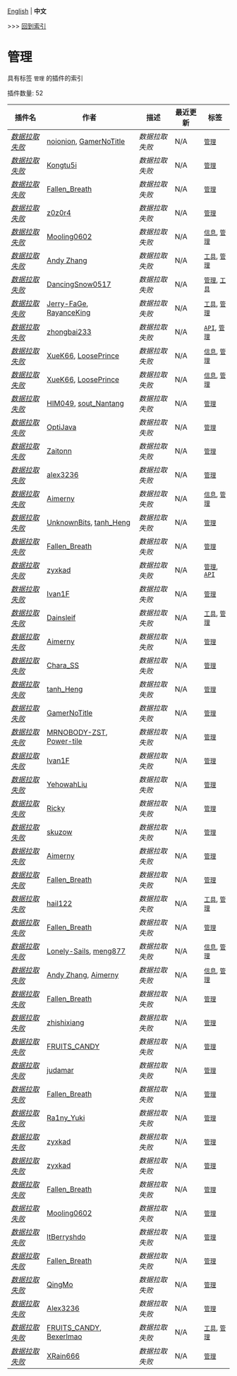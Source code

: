 [English](readme.md) | **中文**

\>\>\> [回到索引](/readme-zh_cn.md)

# 管理

具有标签 `管理` 的插件的索引

插件数量: 52

| 插件名 | 作者 | 描述 | 最近更新 | 标签 |
| --- | --- | --- | --- | --- |
| [*数据拉取失败*](/plugins/advanced_whitelist_r/readme-zh_cn.md) | [noionion](https://github.com/2X-ercha), [GamerNoTitle](https://github.com/GamerNoTitle) | *数据拉取失败* | N/A | [`管理`](/labels/management/readme-zh_cn.md) |
| [*数据拉取失败*](/plugins/auto_backup/readme-zh_cn.md) | [Kongtu5i](https://github.com/Kongtu5i) | *数据拉取失败* | N/A | [`管理`](/labels/management/readme-zh_cn.md) |
| [*数据拉取失败*](/plugins/auto_plugin_reloader/readme-zh_cn.md) | [Fallen_Breath](https://github.com/Fallen-Breath) | *数据拉取失败* | N/A | [`管理`](/labels/management/readme-zh_cn.md) |
| [*数据拉取失败*](/plugins/better_backup/readme-zh_cn.md) | [z0z0r4](https://github.com/z0z0r4) | *数据拉取失败* | N/A | [`管理`](/labels/management/readme-zh_cn.md) |
| [*数据拉取失败*](/plugins/bkchat_manager/readme-zh_cn.md) | [Mooling0602](https://github.com/Mooling0602) | *数据拉取失败* | N/A | [`信息`](/labels/information/readme-zh_cn.md), [`管理`](/labels/management/readme-zh_cn.md) |
| [*数据拉取失败*](/plugins/bot/readme-zh_cn.md) | [Andy Zhang](https://github.com/AnzhiZhang) | *数据拉取失败* | N/A | [`工具`](/labels/tool/readme-zh_cn.md), [`管理`](/labels/management/readme-zh_cn.md) |
| [*数据拉取失败*](/plugins/bot_plugin/readme-zh_cn.md) | [DancingSnow0517](https://github.com/DancingSnow0517) | *数据拉取失败* | N/A | [`管理`](/labels/management/readme-zh_cn.md), [`工具`](/labels/tool/readme-zh_cn.md) |
| [*数据拉取失败*](/plugins/botkikai/readme-zh_cn.md) | [Jerry-FaGe](https://github.com/Jerry-FaGe), [RayanceKing](https://github.com/RayanceKing) | *数据拉取失败* | N/A | [`工具`](/labels/tool/readme-zh_cn.md), [`管理`](/labels/management/readme-zh_cn.md) |
| [*数据拉取失败*](/plugins/connect_core/readme-zh_cn.md) | [zhongbai233](https://github.com/zhongbai2333) | *数据拉取失败* | N/A | [`API`](/labels/api/readme-zh_cn.md), [`管理`](/labels/management/readme-zh_cn.md) |
| [*数据拉取失败*](/plugins/gugubot/readme-zh_cn.md) | [XueK66](https://github.com/XueK66), [LoosePrince](https://github.com/LoosePrince) | *数据拉取失败* | N/A | [`信息`](/labels/information/readme-zh_cn.md), [`管理`](/labels/management/readme-zh_cn.md) |
| [*数据拉取失败*](/plugins/guguwebui/readme-zh_cn.md) | [XueK66](https://github.com/XueK66), [LoosePrince](https://github.com/LoosePrince) | *数据拉取失败* | N/A | [`信息`](/labels/information/readme-zh_cn.md), [`管理`](/labels/management/readme-zh_cn.md) |
| [*数据拉取失败*](/plugins/hibernate_r/readme-zh_cn.md) | [HIM049](https://github.com/HIM049), [sout_Nantang](https://github.com/sout233) | *数据拉取失败* | N/A | [`管理`](/labels/management/readme-zh_cn.md) |
| [*数据拉取失败*](/plugins/hooks/readme-zh_cn.md) | [OptiJava](https://github.com/OptiJava) | *数据拉取失败* | N/A | [`管理`](/labels/management/readme-zh_cn.md) |
| [*数据拉取失败*](/plugins/ipanel_mcdreforged/readme-zh_cn.md) | [Zaitonn](https://github.com/Zaitonn) | *数据拉取失败* | N/A | [`管理`](/labels/management/readme-zh_cn.md) |
| [*数据拉取失败*](/plugins/just_kill_it/readme-zh_cn.md) | [alex3236](https://github.com/alex3236) | *数据拉取失败* | N/A | [`管理`](/labels/management/readme-zh_cn.md) |
| [*数据拉取失败*](/plugins/kookin/readme-zh_cn.md) | [Aimerny](https://github.com/Aimerny) | *数据拉取失败* | N/A | [`信息`](/labels/information/readme-zh_cn.md), [`管理`](/labels/management/readme-zh_cn.md) |
| [*数据拉取失败*](/plugins/ledger_cleaner/readme-zh_cn.md) | [UnknownBits](https://github.com/UnknownBits), [tanh_Heng](https://github.com/tanhHeng) | *数据拉取失败* | N/A | [`管理`](/labels/management/readme-zh_cn.md) |
| [*数据拉取失败*](/plugins/lite_file_manager/readme-zh_cn.md) | [Fallen_Breath](https://github.com/Fallen-Breath) | *数据拉取失败* | N/A | [`管理`](/labels/management/readme-zh_cn.md) |
| [*数据拉取失败*](/plugins/loginproxy/readme-zh_cn.md) | [zyxkad](https://github.com/zyxkad) | *数据拉取失败* | N/A | [`管理`](/labels/management/readme-zh_cn.md), [`API`](/labels/api/readme-zh_cn.md) |
| [*数据拉取失败*](/plugins/mcdreforged_plugin_manager/readme-zh_cn.md) | [Ivan1F](https://github.com/Ivan-1F) | *数据拉取失败* | N/A | [`管理`](/labels/management/readme-zh_cn.md) |
| [*数据拉取失败*](/plugins/mcsm_controller/readme-zh_cn.md) | [Dainsleif](https://github.com/Dainsleif233) | *数据拉取失败* | N/A | [`工具`](/labels/tool/readme-zh_cn.md), [`管理`](/labels/management/readme-zh_cn.md) |
| [*数据拉取失败*](/plugins/mirror_archive_manager/readme-zh_cn.md) | [Aimerny](https://github.com/Aimerny) | *数据拉取失败* | N/A | [`管理`](/labels/management/readme-zh_cn.md) |
| [*数据拉取失败*](/plugins/mirror_control/readme-zh_cn.md) | [Chara_SS](https://github.com/charassss/) | *数据拉取失败* | N/A | [`管理`](/labels/management/readme-zh_cn.md) |
| [*数据拉取失败*](/plugins/mirror_mcsmcdr/readme-zh_cn.md) | [tanh_Heng](https://github.com/tanhHeng) | *数据拉取失败* | N/A | [`管理`](/labels/management/readme-zh_cn.md) |
| [*数据拉取失败*](/plugins/mirror_server_reforged/readme-zh_cn.md) | [GamerNoTitle](https://github.com/GamerNoTitle) | *数据拉取失败* | N/A | [`管理`](/labels/management/readme-zh_cn.md) |
| [*数据拉取失败*](/plugins/mirror_server_sync/readme-zh_cn.md) | [MRNOBODY-ZST](https://github.com/MRNOBODY-ZST), [Power-tile](https://github.com/Power-tile) | *数据拉取失败* | N/A | [`管理`](/labels/management/readme-zh_cn.md) |
| [*数据拉取失败*](/plugins/mirror_sync_reforged/readme-zh_cn.md) | [Ivan1F](https://github.com/Ivan-1F) | *数据拉取失败* | N/A | [`管理`](/labels/management/readme-zh_cn.md) |
| [*数据拉取失败*](/plugins/mount/readme-zh_cn.md) | [YehowahLiu](https://github.com/YehowahLiu) | *数据拉取失败* | N/A | [`管理`](/labels/management/readme-zh_cn.md) |
| [*数据拉取失败*](/plugins/multi_whitelist/readme-zh_cn.md) | [Ricky](https://github.com/R1ckyH) | *数据拉取失败* | N/A | [`管理`](/labels/management/readme-zh_cn.md) |
| [*数据拉取失败*](/plugins/offline_whitelist/readme-zh_cn.md) | [skuzow](https://github.com/skuzow) | *数据拉取失败* | N/A | [`管理`](/labels/management/readme-zh_cn.md) |
| [*数据拉取失败*](/plugins/offline_whitelist_reforged/readme-zh_cn.md) | [Aimerny](https://github.com/Aimerny) | *数据拉取失败* | N/A | [`管理`](/labels/management/readme-zh_cn.md) |
| [*数据拉取失败*](/plugins/permanent_backup/readme-zh_cn.md) | [Fallen_Breath](https://github.com/Fallen-Breath) | *数据拉取失败* | N/A | [`管理`](/labels/management/readme-zh_cn.md) |
| [*数据拉取失败*](/plugins/player_manager/readme-zh_cn.md) | [hail122](https://github.com/linstar-fxt) | *数据拉取失败* | N/A | [`工具`](/labels/tool/readme-zh_cn.md), [`管理`](/labels/management/readme-zh_cn.md) |
| [*数据拉取失败*](/plugins/prime_backup/readme-zh_cn.md) | [Fallen_Breath](https://github.com/Fallen-Breath) | *数据拉取失败* | N/A | [`管理`](/labels/management/readme-zh_cn.md) |
| [*数据拉取失败*](/plugins/qq_bot/readme-zh_cn.md) | [Lonely-Sails](https://github.com/Lonely-Sails), [meng877](https://github.com/meng877) | *数据拉取失败* | N/A | [`信息`](/labels/information/readme-zh_cn.md), [`管理`](/labels/management/readme-zh_cn.md) |
| [*数据拉取失败*](/plugins/qq_chat/readme-zh_cn.md) | [Andy Zhang](https://github.com/AnzhiZhang), [Aimerny](https://github.com/Aimerny) | *数据拉取失败* | N/A | [`信息`](/labels/information/readme-zh_cn.md), [`管理`](/labels/management/readme-zh_cn.md) |
| [*数据拉取失败*](/plugins/quick_backup_multi/readme-zh_cn.md) | [Fallen_Breath](https://github.com/Fallen-Breath) | *数据拉取失败* | N/A | [`管理`](/labels/management/readme-zh_cn.md) |
| [*数据拉取失败*](/plugins/quizgate/readme-zh_cn.md) | [zhishixiang](https://github.com/zhishixiang) | *数据拉取失败* | N/A | [`管理`](/labels/management/readme-zh_cn.md) |
| [*数据拉取失败*](/plugins/region_backup/readme-zh_cn.md) | [FRUITS_CANDY](https://github.com/FRUITS-CANDY) | *数据拉取失败* | N/A | [`管理`](/labels/management/readme-zh_cn.md) |
| [*数据拉取失败*](/plugins/region_file_manager/readme-zh_cn.md) | [judamar](https://github.com/judamar) | *数据拉取失败* | N/A | [`管理`](/labels/management/readme-zh_cn.md) |
| [*数据拉取失败*](/plugins/region_file_updater/readme-zh_cn.md) | [Fallen_Breath](https://github.com/Fallen-Breath) | *数据拉取失败* | N/A | [`管理`](/labels/management/readme-zh_cn.md) |
| [*数据拉取失败*](/plugins/region_file_updater_multi/readme-zh_cn.md) | [Ra1ny_Yuki](https://github.com/Ra1ny-Yuki) | *数据拉取失败* | N/A | [`管理`](/labels/management/readme-zh_cn.md) |
| [*数据拉取失败*](/plugins/smart_backup/readme-zh_cn.md) | [zyxkad](https://github.com/zyxkad) | *数据拉取失败* | N/A | [`管理`](/labels/management/readme-zh_cn.md) |
| [*数据拉取失败*](/plugins/smart_servertime/readme-zh_cn.md) | [zyxkad](https://github.com/zyxkad) | *数据拉取失败* | N/A | [`管理`](/labels/management/readme-zh_cn.md) |
| [*数据拉取失败*](/plugins/snapshot_follower/readme-zh_cn.md) | [Fallen_Breath](https://github.com/Fallen-Breath) | *数据拉取失败* | N/A | [`管理`](/labels/management/readme-zh_cn.md) |
| [*数据拉取失败*](/plugins/sshclient/readme-zh_cn.md) | [Mooling0602](https://github.com/Mooling0602) | *数据拉取失败* | N/A | [`管理`](/labels/management/readme-zh_cn.md) |
| [*数据拉取失败*](/plugins/the_offline_ops/readme-zh_cn.md) | [ltBerryshdo](https://github.com/ltBerryshdo) | *数据拉取失败* | N/A | [`管理`](/labels/management/readme-zh_cn.md) |
| [*数据拉取失败*](/plugins/timed_quick_backup_multi/readme-zh_cn.md) | [Fallen_Breath](https://github.com/Fallen-Breath) | *数据拉取失败* | N/A | [`管理`](/labels/management/readme-zh_cn.md) |
| [*数据拉取失败*](/plugins/timed_restart/readme-zh_cn.md) | [QingMo](https://github.com/QingMo-A) | *数据拉取失败* | N/A | [`管理`](/labels/management/readme-zh_cn.md) |
| [*数据拉取失败*](/plugins/world_copier/readme-zh_cn.md) | [Alex3236](https://github.com/alex3236) | *数据拉取失败* | N/A | [`管理`](/labels/management/readme-zh_cn.md) |
| [*数据拉取失败*](/plugins/world_eater_manage/readme-zh_cn.md) | [FRUITS_CANDY](https://github.com/FRUITS-CANDY), [Bexerlmao](https://github.com/Bexerlmao) | *数据拉取失败* | N/A | [`工具`](/labels/tool/readme-zh_cn.md), [`管理`](/labels/management/readme-zh_cn.md) |
| [*数据拉取失败*](/plugins/zip_backup/readme-zh_cn.md) | [XRain666](https://github.com/XRain66) | *数据拉取失败* | N/A | [`管理`](/labels/management/readme-zh_cn.md) |

